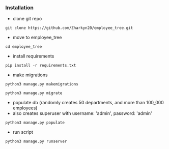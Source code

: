 ### Installation
- clone git repo 
```
git clone https://github.com/Zharkyn20/employee_tree.git
```
- move to employee_tree
```
cd employee_tree
```
- install requirements
```
pip install -r requirements.txt
```
- make migrations
```
python3 manage.py makemigrations
```
```
python3 manage.py migrate
```
- populate db (randomly creates 50 departments, and more than 100_000 employees)
- also creates superuser with username: 'admin', password: 'admin'
```
python3 manage.py populate
```
- run script
```
python3 manage.py runserver
```
